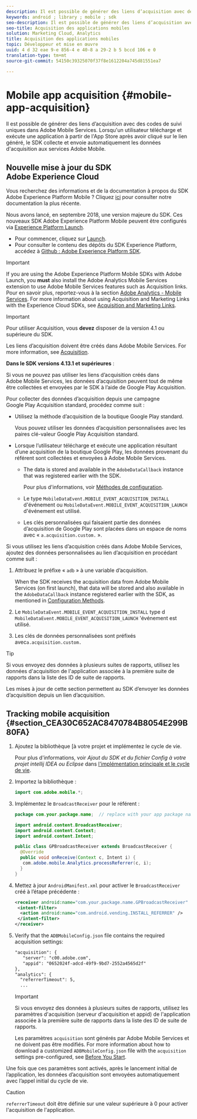 ```yaml
---
description: Il est possible de générer des liens d’acquisition avec des codes de suivi uniques dans Adobe Mobile Services. Lorsqu'un utilisateur télécharge et exécute une application à partir de l'App Store après avoir cliqué sur le lien généré, le SDK collecte et envoie automatiquement les données d'acquisition aux services Adobe Mobile.
keywords: android ; library ; mobile ; sdk
seo-description: Il est possible de générer des liens d’acquisition avec des codes de suivi uniques dans Adobe Mobile Services. Lorsqu'un utilisateur télécharge et exécute une application à partir de l'App Store après avoir cliqué sur le lien généré, le SDK collecte et envoie automatiquement les données d'acquisition aux services Adobe Mobile.
seo-title: Acquisition des applications mobiles
solution: Marketing Cloud, Analytics
title: Acquisition des applications mobiles
topic: Développeur et mise en œuvre
uuid: 4 d 32 eae 9-e 856-4 e 40-8 a 29-2 b 5 bccd 106 e 0
translation-type: tm+mt
source-git-commit: 54150c39325070f37f8e1612204a745d81551ea7

---
```



# Mobile app acquisition {#mobile-app-acquisition}

Il est possible de générer des liens d’acquisition avec des codes de suivi uniques dans Adobe Mobile Services. Lorsqu'un utilisateur télécharge et exécute une application à partir de l'App Store après avoir cliqué sur le lien généré, le SDK collecte et envoie automatiquement les données d'acquisition aux services Adobe Mobile.

## Nouvelle mise à jour du SDK Adobe Experience Cloud

Vous recherchez des informations et de la documentation à propos du SDK Adobe Experience Platform Mobile ? Cliquez [ici](https://aep-sdks.gitbook.io/docs/) pour consulter notre documentation la plus récente.

Nous avons lancé, en septembre 2018, une version majeure du SDK. Ces nouveaux SDK Adobe Experience Platform Mobile peuvent être configurés via [Experience Platform Launch](https://www.adobe.com/experience-platform/launch.html).

* Pour commencer, cliquez sur [Launch](https://launch.adobe.com/).
* Pour consulter le contenu des dépôts du SDK Experience Platform, accédez à [Github : Adobe Experience Platform SDK](https://github.com/Adobe-Marketing-Cloud/acp-sdks).

>[!IMPORTANT]
>
> If you are using the Adobe Experience Platform Mobile SDKs with Adobe Launch, you **must** also install the Adobe Analytics Mobile Services extension to use Adobe Mobile Services features such as Acquisition links. Pour en savoir plus, reportez-vous à la section [Adobe Analytics - Mobile Services](https://aep-sdks.gitbook.io/docs/using-mobile-extensions/adobe-analytics-mobile-services). For more information about using Acquisition and Marketing Links with the Experience Cloud SDKs, see [Acquisition and Marketing Links](https://aep-sdks.gitbook.io/docs/using-mobile-extensions/adobe-analytics-mobile-services#acquisition-and-marketing-links).

>[!IMPORTANT]
>
>Pour utiliser Acquisition, vous **devez** disposer de la version 4.1 ou supérieure du SDK.

Les liens d’acquisition doivent être créés dans Adobe Mobile Services. For more information, see [Acquisition](/help/using/acquisition-main/acquisition-main.md).

**Dans le SDK versions 4.13.1 et supérieures** :

Si vous ne pouvez pas utiliser les liens d’acquisition créés dans Adobe Mobile Services, les données d’acquisition peuvent tout de même être collectées et envoyées par le SDK à l’aide de Google Play Acquisition.

Pour collecter des données d’acquisition depuis une campagne Google Play Acquisition standard, procédez comme suit :

* Utilisez la méthode d’acquisition de la boutique Google Play standard.

   Vous pouvez utiliser les données d’acquisition personnalisées avec les paires clé-valeur Google Play Acquisition standard.

* Lorsque l’utilisateur télécharge et exécute une application résultant d’une acquisition de la boutique Google Play, les données provenant du référent sont collectées et envoyées à Adobe Mobile Services.

   * The data is stored and available in the `AdobeDataCallback` instance that was registered earlier with the SDK.

      Pour plus d'informations, voir [Méthodes de configuration](/help/android/configuration/methods.md).

   * Le type `MobileDataEvent.MOBILE_EVENT_ACQUISITION_INSTALL` d'événement ou `MobileDataEvent.MOBILE_EVENT_ACQUISITION_LAUNCH` d'événement est utilisé.

   * Les clés personnalisées qui faisaient partie des données d’acquisition de Google Play sont placées dans un espace de noms avec « `a.acquisition.custom.` ».

Si vous utilisez les liens d’acquisition créés dans Adobe Mobile Services, ajoutez des données personnalisées au lien d’acquisition en procédant comme suit :

1. Attribuez le préfixe « `adb` » à une variable d’acquisition.

   When the SDK receives the acquisition data from Adobe Mobile Services (on first launch), that data will be stored and also available in the `AdobeDataCallback` instance registered earlier with the SDK, as mentioned in [Configuration Methods](/help/android/configuration/methods.md).

1. Le `MobileDataEvent.MOBILE_EVENT_ACQUISITION_INSTALL` type d `MobileDataEvent.MOBILE_EVENT_ACQUISITION_LAUNCH` 'événement est utilisé.

1. Les clés de données personnalisées sont préfixés avec`a.acquisition.custom.`

>[!TIP]
>
>Si vous envoyez des données à plusieurs suites de rapports, utilisez les données d'acquisition de l'application associée à la première suite de rapports dans la liste des ID de suite de rapports.

Les mises à jour de cette section permettent au SDK d’envoyer les données d’acquisition depuis un lien d’acquisition.

## Tracking mobile acquisition {#section_CEA30C652AC8470784B8054E299B80FA}

1. Ajoutez la bibliothèque [à votre projet et implémentez le cycle de vie.

   Pour plus d'informations, voir *Ajout du SDK et du fichier Config à votre projet intellij IDEA ou Eclipse* dans [l'implémentation principale et le cycle de vie](/help/android/getting-started/dev-qs.md).

1. Importez la bibliothèque :

   ```java
   import com.adobe.mobile.*;
   ```

1. Implémentez le `BroadcastReceiver` pour le référent :

   ```java
   package com.your.package.name;  // replace with your app package name 
   
   import android.content.BroadcastReceiver; 
   import android.content.Context; 
   import android.content.Intent; 
   
   public class GPBroadcastReceiver extends BroadcastReceiver { 
     @Override 
     public void onReceive(Context c, Intent i) { 
      com.adobe.mobile.Analytics.processReferrer(c, i); 
     } 
   }
   ```

1. Mettez à jour `AndroidManifest.xml` pour activer le `BroadcastReceiver` créé à l’étape précédente :

   ```xml
   <receiver android:name="com.your.package.name.GPBroadcastReceiver" android:exported="true"> 
    <intent-filter> 
     <action android:name="com.android.vending.INSTALL_REFERRER" /> 
    </intent-filter> 
   </receiver>
   ```

1. Verify that the `ADBMobileConfig.json` file contains the required acquisition settings:

   ```xml
   "acquisition": { 
      "server": "c00.adobe.com", 
      "appid": "0652024f-adcd-49f9-9bd7-2552a4565d2f" 
   }, 
   "analytics": { 
     "referrerTimeout": 5, 
     ...
   ```

   >[!IMPORTANT]
   >
   >Si vous envoyez des données à plusieurs suites de rapports, utilisez les paramètres d'acquisition (serveur d'acquisition et appid) de l'application associée à la première suite de rapports dans la liste des ID de suite de rapports.

   Les paramètres `acquisition` sont générés par Adobe Mobile Services et ne doivent pas être modifiés. For more information about how to download a customized `ADBMobileConfig.json` file with the `acquisition` settings pre-configured, see [Before You Start](/help/android/getting-started/requirements.md).

Une fois que ces paramètres sont activés, après le lancement initial de l’application, les données d’acquisition sont envoyées automatiquement avec l’appel initial du cycle de vie.

>[!CAUTION]
>
>`referrerTimeout` doit être définie sur une valeur supérieure à 0 pour activer l'acquisition de l'application.
